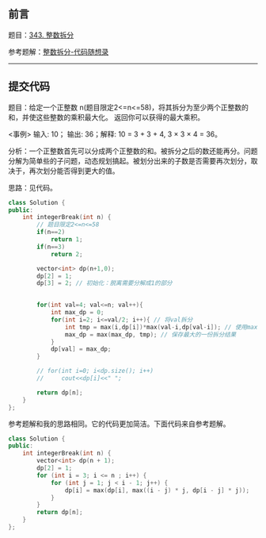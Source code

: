 ## 前言

题目：[343. 整数拆分](https://leetcode-cn.com/problems/integer-break/)

参考题解：[整数拆分-代码随想录](https://github.com/youngyangyang04/leetcode-master/blob/master/problems/0343.%E6%95%B4%E6%95%B0%E6%8B%86%E5%88%86.md)

---

## 提交代码

题目：给定一个正整数 n(题目限定2<=n<=58)，将其拆分为至少两个正整数的和，并使这些整数的乘积最大化。 返回你可以获得的最大乘积。

<事例> 输入: 10； 输出: 36；解释: 10 = 3 + 3 + 4, 3 × 3 × 4 = 36。

分析：一个正整数首先可以分成两个正整数的和。被拆分之后的数还能再分。问题分解为简单些的子问题，动态规划搞起。被划分出来的子数是否需要再次划分，取决于，再次划分能否得到更大的值。

思路：见代码。

```c++
class Solution {
public:
    int integerBreak(int n) {
        // 题目限定2<=n<=58
        if(n==2)
            return 1;
        if(n==3)
            return 2;

        vector<int> dp(n+1,0);
        dp[2] = 1;
        dp[3] = 2; // 初始化：脱离需要分解成1的部分

        
        for(int val=4; val<=n; val++){
            int max_dp = 0;
            for(int i=2; i<=val/2; i++){ // 将val拆分
                int tmp = max(i,dp[i])*max(val-i,dp[val-i]); // 使用max，判断是否需要进一步拆分；当前拆分结果保存为tmp
                max_dp = max(max_dp, tmp); // 保存最大的一份拆分结果
            }
            dp[val] = max_dp;
        }

        // for(int i=0; i<dp.size(); i++)
        //     cout<<dp[i]<<" ";

        return dp[n];
    }
};
```

参考题解和我的思路相同。它的代码更加简洁。下面代码来自参考题解。

```c++
class Solution {
public:
    int integerBreak(int n) {
        vector<int> dp(n + 1);
        dp[2] = 1;
        for (int i = 3; i <= n ; i++) {
            for (int j = 1; j < i - 1; j++) {
                dp[i] = max(dp[i], max((i - j) * j, dp[i - j] * j));
            }
        }
        return dp[n];
    }
};
```
